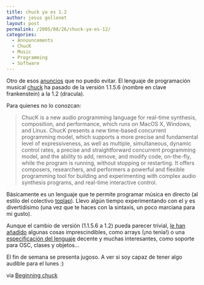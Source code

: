 ```yaml
---
title: chuck ya es 1.2
author: jesus gollonet
layout: post
permalink: /2005/08/26/chuck-ya-es-12/
categories:
  - Announcements
  - ChucK
  - Music
  - Programming
  - Software
---
```

Otro de esos [anuncios][1] que no puedo evitar. El lenguaje de programación musical [chuck][2] ha pasado de la versión 1.1.5.6 (nombre en clave frankenstein) a la 1.2 (dracula). 

Para quienes no lo conozcan:

> ChucK is a new audio programming language for real-time synthesis, composition, and performance, which runs on MacOS X, Windows, and Linux. ChucK presents a new time-based concurrent programming model, which supports a more precise and fundamental level of expressiveness, as well as multiple, simultaneous, dynamic control rates, a precise and straightforward concurrent programming model, and the ability to add, remove, and modify code, on-the-fly, while the program is running, without stopping or restarting. It offers composers, researchers, and performers a powerful and flexible programming tool for building and experimenting with complex audio synthesis programs, and real-time interactive control.

Básicamente es un lenguaje que te permite programar música en directo (al estilo del colectivo [toplap][3]). Llevo algún tiempo experimentando con el y es divertidísimo (una vez que te haces con la sintaxis, un poco marciana para mi gusto).

Aunque el cambio de versión (1.1.5.6 a 1.2) pueda parecer trivial, [le han añadido][4] algunas cosas imprescindibles, como arrays (¡no tenía!) o una [especificación del lenguaje][5] decente y muchas interesantes, como soporte para OSC, clases y objetos&#8230;

El fin de semana se presenta jugoso. A ver si soy capaz de tener algo audible para el lunes :)

via [Beginning chuck][6]

 [1]: http://b-chuck.blogspot.com/2005/08/version-1200-dracula-released.html "actualizan chuck [en el blog Beginning Chuck]"
 [2]: http://chuck.cs.princeton.edu "Concurrent on-the-fly audio programming"
 [3]: http://www.toplap.org "manifiesto de live programming"
 [4]: http://chuck.cs.princeton.edu/release/new.html "novedades en chuck 1.2"
 [5]: http://chuck.cs.princeton.edu/doc/language/ "chuck 1.2 language specification"
 [6]: http://b-chuck.blogspot.com/ "weblog sobre chuck"